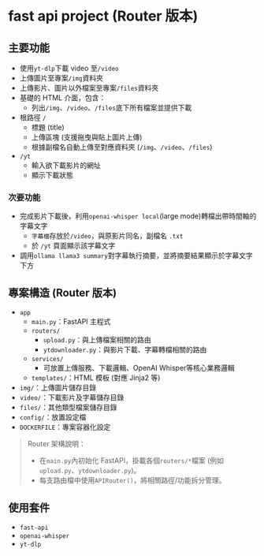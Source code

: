 # fast api project (Router 版本)

## 主要功能

- 使用`yt-dlp`下載 video 至`/video`
- 上傳圖片至專案`/img`資料夾
- 上傳影片、圖片以外檔案至專案`/files`資料夾
- 基礎的 HTML 介面，包含：
  - 列出`/img`、`/video`、`/files`底下所有檔案並提供下載
- 根路徑 `/`
  - 標題 (title)
  - 上傳區塊 (支援拖曳與貼上圖片上傳)
  - 根據副檔名自動上傳至對應資料夾 (`/img`、`/video`、`/files`)
- `/yt`
  - 輸入欲下載影片的網址
  - 顯示下載狀態

### 次要功能

- 完成影片下載後，利用`openai-whisper local`(large mode)轉檔出帶時間軸的字幕文字
  - `字幕檔`存放於`/video`，與原影片同名，副檔名 `.txt`
  - 於 `/yt` 頁面顯示該字幕文字
- 調用`ollama llama3 summary`對字幕執行摘要，並將摘要結果顯示於字幕文字下方

## 專案構造 (Router 版本)

- `app`
  - `main.py`：FastAPI 主程式
  - `routers/`
    - `upload.py`：與上傳檔案相關的路由
    - `ytdownloader.py`：與影片下載、字幕轉檔相關的路由
  - `services/`
    - 可放置上傳服務、下載邏輯、OpenAI Whisper等核心業務邏輯
  - `templates/`：HTML 模板 (對應 Jinja2 等)
- `img/`：上傳圖片儲存目錄
- `video/`：下載影片及字幕儲存目錄
- `files/`：其他類型檔案儲存目錄
- `config/`：放置設定檔
- `DOCKERFILE`：專案容器化設定

> Router 架構說明：
> - 在`main.py`內初始化 FastAPI，掛載各個`routers/*`檔案 (例如`upload.py`、`ytdownloader.py`)。
> - 每支路由檔中使用`APIRouter()`，將相關路徑/功能拆分管理。

## 使用套件

- `fast-api`
- `openai-whisper`
- `yt-dlp`
